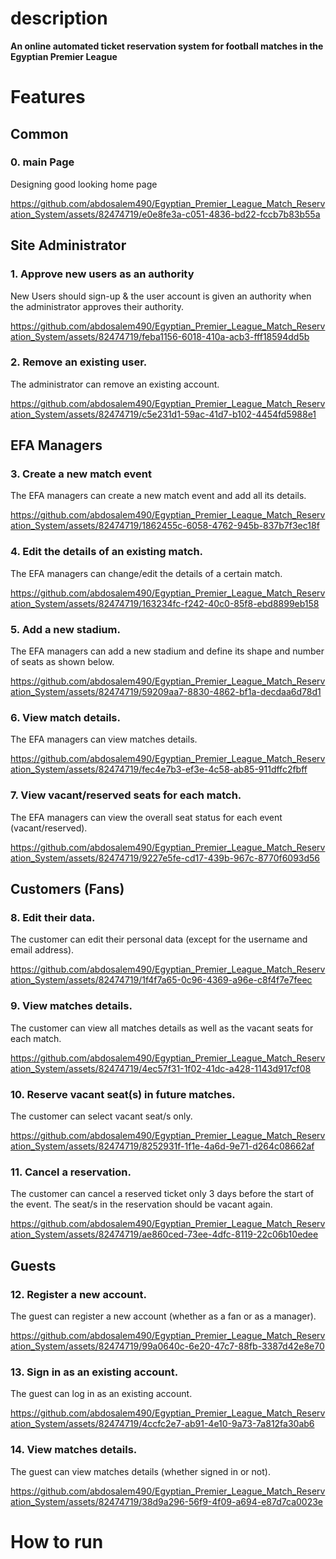 # description
**An online automated ticket reservation system for football matches in the Egyptian Premier League**

# Features
## Common
### 0. main Page
Designing good looking home page

https://github.com/abdosalem490/Egyptian_Premier_League_Match_Reservation_System/assets/82474719/e0e8fe3a-c051-4836-bd22-fccb7b83b55a

## Site Administrator
### 1. Approve new users as an authority
New Users should sign-up & the user account is given
an authority when the administrator approves their
authority.



https://github.com/abdosalem490/Egyptian_Premier_League_Match_Reservation_System/assets/82474719/feba1156-6018-410a-acb3-fff18594dd5b



### 2. Remove an existing user.
The administrator can remove an existing account.


https://github.com/abdosalem490/Egyptian_Premier_League_Match_Reservation_System/assets/82474719/c5e231d1-59ac-41d7-b102-4454fd5988e1




## EFA Managers
### 3. Create a new match event
The EFA managers can create a new match event and
add all its details.


https://github.com/abdosalem490/Egyptian_Premier_League_Match_Reservation_System/assets/82474719/1862455c-6058-4762-945b-837b7f3ec18f



### 4. Edit the details of an existing match.
The EFA managers can change/edit the details of a
certain match.



https://github.com/abdosalem490/Egyptian_Premier_League_Match_Reservation_System/assets/82474719/163234fc-f242-40c0-85f8-ebd8899eb158





### 5. Add a new stadium.
The EFA managers can add a new stadium and define
its shape and number of seats as shown below.



https://github.com/abdosalem490/Egyptian_Premier_League_Match_Reservation_System/assets/82474719/59209aa7-8830-4862-bf1a-decdaa6d78d1




### 6. View match details.
The EFA managers can view matches details.



https://github.com/abdosalem490/Egyptian_Premier_League_Match_Reservation_System/assets/82474719/fec4e7b3-ef3e-4c58-ab85-911dffc2fbff





### 7. View vacant/reserved seats for each match.
The EFA managers can view the overall seat status for
each event (vacant/reserved).



https://github.com/abdosalem490/Egyptian_Premier_League_Match_Reservation_System/assets/82474719/9227e5fe-cd17-439b-967c-8770f6093d56







## Customers (Fans)
### 8. Edit their data.
The customer can edit their personal data (except for
the username and email address).




https://github.com/abdosalem490/Egyptian_Premier_League_Match_Reservation_System/assets/82474719/1f4f7a65-0c96-4369-a96e-c8f4f7e7feec





### 9. View matches details.
The customer can view all matches details as well as
the vacant seats for each match.



https://github.com/abdosalem490/Egyptian_Premier_League_Match_Reservation_System/assets/82474719/4ec57f31-1f02-41dc-a428-1143d917cf08





### 10. Reserve vacant seat(s) in future matches.
The customer can select vacant seat/s only.



https://github.com/abdosalem490/Egyptian_Premier_League_Match_Reservation_System/assets/82474719/8252931f-1f1e-4a6d-9e71-d264c08662af






### 11. Cancel a reservation.
The customer can cancel a reserved ticket only 3 days
before the start of the event.
The seat/s in the reservation should be vacant again.



https://github.com/abdosalem490/Egyptian_Premier_League_Match_Reservation_System/assets/82474719/ae860ced-73ee-4dfc-8119-22c06b10edee





## Guests
### 12. Register a new account.
The guest can register a new account (whether as a
fan or as a manager).



https://github.com/abdosalem490/Egyptian_Premier_League_Match_Reservation_System/assets/82474719/99a0640c-6e20-47c7-88fb-3387d42e8e70





### 13. Sign in as an existing account.
The guest can log in as an existing account.



https://github.com/abdosalem490/Egyptian_Premier_League_Match_Reservation_System/assets/82474719/4ccfc2e7-ab91-4e10-9a73-7a812fa30ab6






### 14. View matches details.
The guest can view matches details (whether signed in
or not).


https://github.com/abdosalem490/Egyptian_Premier_League_Match_Reservation_System/assets/82474719/38d9a296-56f9-4f09-a694-e87d7ca0023e






# How to run
